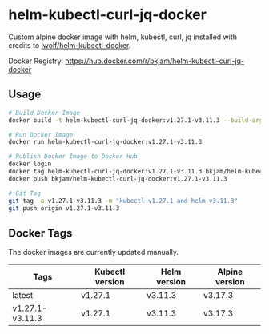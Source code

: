 # helm-kubectl-curl-jq-docker

Custom alpine docker image with helm, kubectl, curl, jq installed with credits to [lwolf/helm-kubectl-docker](https://github.com/lwolf/helm-kubectl-docker).

Docker Registry: https://hub.docker.com/r/bkjam/helm-kubectl-curl-jq-docker

## Usage

```bash
# Build Docker Image
docker build -t helm-kubectl-curl-jq-docker:v1.27.1-v3.11.3 --build-arg K8S_VERSION=v1.27.1 --build-arg HELM_VERSION=v3.11.3 .

# Run Docker Image
docker run helm-kubectl-curl-jq-docker:v1.27.1-v3.11.3

# Publish Docker Image to Docker Hub
docker login
docker tag helm-kubectl-curl-jq-docker:v1.27.1-v3.11.3 bkjam/helm-kubectl-curl-jq-docker:v1.27.1-v3.11.3
docker push bkjam/helm-kubectl-curl-jq-docker:v1.27.1-v3.11.3

# Git Tag
git tag -a v1.27.1-v3.11.3 -m "kubectl v1.27.1 and helm v3.11.3"
git push origin v1.27.1-v3.11.3
```

## Docker Tags

The docker images are currently updated manually.

| Tags            | Kubectl version | Helm version | Alpine version |
|-----------------|-----------------|--------------|----------------|
| latest          | v1.27.1         | v3.11.3      | v3.17.3        |
| v1.27.1-v3.11.3 | v1.27.1         | v3.11.3      | v3.17.3        |
